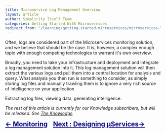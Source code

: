 ```yaml
---
title: Microservice Log Management Overview
layout: article
author: Simplicity Itself Team
categories: Getting Started With Microservices
redirect_from: "/learning/getting-started-microservices/microservices-log-management-overview/"
---
```


Often, logs are considered part of the Microservices monitoring solution, and we believe that should be the case. It is, however, a complex enough topic with enough competing technologies to warrant it's own overview.

Broadly, you need to take your infrastructure and deployment and integrate a log management solution into it. This log management solution will then extract the various logs and pull them into a central location for analysis and query. What analysis you then run is something to consider, as simply storing log files and manually trawling them is to ignore a very rich source of intelligence on your application.

Extracting log files, viewing data, generating intelligence.

<em>The rest of this article is currently for our Knowledge subscribers, but will be released. </em><em>See <a title="Expert Learning: The Knowledge" href="/learning/the-knowledge/" target="_blank">The Knowledge</a></em>
<div style="vertical-align: top; text-align: left; font-size: 1.5em; display: inline-block; width: 30%;"><span style="color: #000080;"><strong style="color: #000080;"><a style="color: #000080;" title="Monitoring Microservices" href="/learning/getting-started-microservices/monitoring-microservices/">&lt;- Monitoring</a></strong></span></div>
<div style="vertical-align: top; text-align: right; font-size: 1.5em; display: inline-block;"><span style="color: #000080;"><a style="color: #000080;" title="Designing Microservices Overview" href="/learning/getting-started-microservices/designing-microservices-overview/"><strong>Next : Designing
µServices-&gt;</strong></a></span></div>

